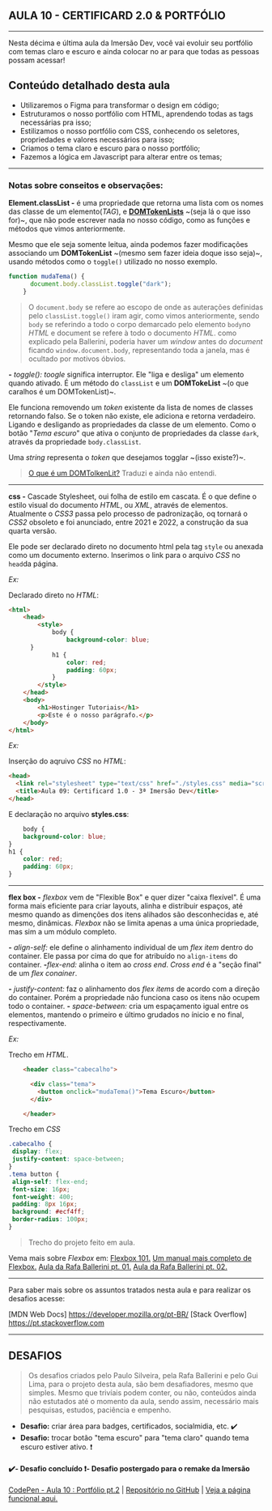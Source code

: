## AULA 10 - CERTIFICARD 2.0 & PORTFÓLIO
---

Nesta décima e última aula da Imersão Dev, você vai evoluir seu portfólio com temas claro e escuro e ainda colocar no ar para que todas as pessoas possam acessar!

## Conteúdo detalhado desta aula

- Utilizaremos o Figma para transformar o design em código;
- Estruturamos o nosso portfólio com HTML, aprendendo todas as tags necessárias pra isso;
- Estilizamos o nosso portfólio com CSS, conhecendo os seletores, propriedades e valores necessários para isso;
- Criamos o tema claro e escuro para o nosso portfólio;
- Fazemos a lógica em Javascript para alterar entre os temas;


---

### Notas sobre conseitos e observações:

**Element.classList -** é uma propriedade que retorna uma lista com os nomes das classe de um elemento(_TAG_), e **[DOMTokenLists](https://developer.mozilla.org/en-US/docs/Web/API/DOMTokenList)** ~(seja lá o que isso for)~, que não pode escrever nada no nosso código, como as funções e métodos que vimos anteriormente.

Mesmo que ele seja somente leitua, ainda podemos fazer modificações associando um **DOMTokenList** ~(mesmo sem fazer ideia doque isso seja)~, usando métodos como o ```toggle()``` utilizado no nosso exemplo.

~~~javascript
function mudaTema() {
      document.body.classList.toggle("dark");
    }
~~~
> O ```document.body``` se refere ao escopo de onde as auterações definidas pelo ```classList.toggle()``` iram agir, como vimos anteriormente, sendo ```body``` se referindo a todo o corpo demarcado pelo elemento ```body```no _HTML_ e document se refere à todo o documento _HTML_. como explicado pela Ballerini, poderia haver um _window_ antes do _document_ ficando  ```window.document.body```, representando toda a janela, mas é ocultado por motivos óbvios.

**-** _toggle():_ _toogle_ significa interruptor. Ele "liga e desliga" um elemento quando ativado. É um método do ```classList``` e um **DOMTokeList**
 ~(o que caralhos é um DOMTokenList)~. 

Ele funciona removendo um _token_ existente da lista de nomes de classes retornando falso. Se o token não existe, ele adiciona e retorna verdadeiro. Ligando e desligando as propriedades da classe de um elemento. Como o botão "_Tema escuro_" que ativa o conjunto de propriedades da classe ```dark```, através da propriedade ```body.classList```.

Uma _string_ representa o _token_ que desejamos togglar ~(isso existe?)~.
 > [O que é um DOMTolkenLit?](https://www.w3schools.com/jsref/dom_obj_html_domtokenlist.asp)
 Traduzi e ainda não entendi.

---

**css -** Cascade Stylesheet, oui folha de estilo em cascata. É o que define o estilo visual do documento _HTML_, ou _XML_, através de elementos. Atualmente o _CSS3_ passa pelo processo de padronização, oq tornará o _CSS2_ obsoleto e foi anunciado, entre 2021 e 2022, a construção da sua quarta versão.

Ele pode ser declarado direto no documento html pela tag ```style``` ou anexada como um documento externo. Inserimos o link para o arquivo _CSS_ no ```head```da página.

_Ex:_

Declarado direto no _HTML_:

~~~html
<html>
	<head>
		<style>
			body {
				background-color: blue;
      }
			h1 {
				color: red;
				padding: 60px;
			} 
		</style>
    </head>
    <body>
        <h1>Hostinger Tutoriais</h1>
        <p>Este é o nosso parágrafo.</p>
    </body>
</html>
~~~

_Ex:_

Inserção do aqruivo _CSS_ no _HTML_:

~~~html
<head>
  <link rel="stylesheet" type="text/css" href="./styles.css" media="screen" />
  <title>Aula 09: Certificard 1.0 - 3ª Imersão Dev</title>
</head>
~~~

E declaração no arquivo **styles.css**:

~~~css
	body {
	background-color: blue;
}
h1 {
	color: red;
	padding: 60px;
} 
~~~

---

**flex box -** _flexbox_ vem de "Flexible Box" e quer dizer "caixa flexível". É uma forma mais eficiente para criar layouts, alinha e distribuir espaços, até mesmo quando as dimenções dos itens alihados são desconhecidas e, até mesmo, dinâmicas. _Flexbox_ não se limita apenas a uma única propriedade, mas sim a um módulo completo.

**-** _align-self:_ ele define o alinhamento individual de um _flex item_ dentro do container. Ele passa por cima do que for atribuído no ```align-items``` do container. 
	**-**_flex-end:_ alinha o item ao _cross end_. _Cross end_ é a "seção final" de um _flex conainer_.

**-** _justify-content:_ faz o alinhamento dos _flex items_ de acordo com a direção do container. Porém a propriedade não funciona caso os itens não ocupem todo o container.
	**-** _space-between:_ cria um espaçamento igual entre os elementos, mantendo o primeiro e último grudados no ínicio e no final, respectivamente.

_Ex:_

Trecho em _HTML_.
~~~html
    <header class="cabecalho">

      <div class="tema">
        <button onclick="mudaTema()">Tema Escuro</button>
      </div>

    </header>
 ~~~

Trecho em _CSS_
 ~~~css
.cabecalho {
  display: flex;
  justify-content: space-between;
}
.tema button {
  align-self: flex-end;
  font-size: 16px;
  font-weight: 400;
  padding: 8px 16px;
  background: #ecf4ff;
  border-radius: 100px;
}
~~~
>Trecho do projeto feito em aula.

Vema mais sobre _Flexbox_ em:
[Flexbox 101.](https://www.alura.com.br/artigos/css-guia-do-flexbox)
[Um manual mais completo de Flexbox.](https://origamid.com/projetos/flexbox-guia-completo/)
[Aula da Rafa Ballerini pt. 01.](https://youtu.be/KbjLtEgmZ_E)
[Aula da Rafa Ballerini pt. 02.](https://youtu.be/hjz6ezV9_uc)


---

Para saber mais sobre os assuntos tratados nesta aula e para realizar os desafios acesse:

[MDN Web Docs] https://developer.mozilla.org/pt-BR/
[Stack Overflow] https://pt.stackoverflow.com


---

## DESAFIOS

>Os desafios criados pelo Paulo Silveira, pela Rafa Ballerini e pelo Gui Lima, para o projeto desta aula, são bem desafiadores, mesmo que simples. Mesmo que trivíais podem conter, ou não, conteúdos ainda não estutados até o momento da aula, sendo assim, necessário mais pesquisas, estudos, paciência e empenho.

- **Desafio:** criar área para badges, certificados, socialmidia, etc. ✔️
- **Desafio:** trocar botão "tema escuro" para "tema claro" quando tema escuro estiver ativo. ❗

#### ✔️- Desafio concluído ❗- Desafio postergado para o remake da Imersão

[CodePen - Aula 10 : Portfólio pt.2](https://codepen.io/lannyer/pen/gOXqPYR) | [Repositório no GitHub](https://github.com/Lannyer/imersaodev3/tree/master/Aula10-Certificardpt2) | [Veja a página funcional aqui.](https://lannyer.github.io/imersaodev3/aula10-Certificardpt2)